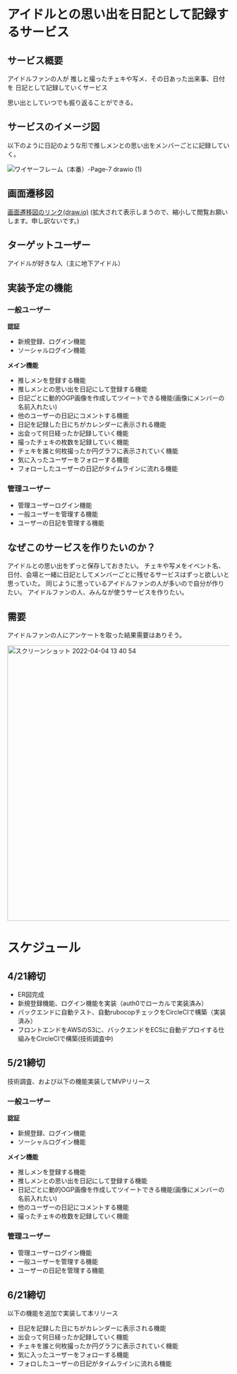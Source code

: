 # アイドルとの思い出を日記として記録するサービス

## サービス概要

アイドルファンの人が
推しと撮ったチェキや写メ、その日あった出来事、日付を
日記として記録していくサービス

思い出としていつでも振り返ることができる。

## サービスのイメージ図
以下のように日記のような形で推しメンとの思い出をメンバーごとに記録していく。　

![ワイヤーフレーム（本番）-Page-7 drawio (1)](https://user-images.githubusercontent.com/71915489/161472534-24be4305-27c0-4dbb-bf7f-c07b5eea8465.png)
## 画面遷移図
[画面遷移図のリンク(draw.io)](https://app.diagrams.net/?title=%E3%83%AF%E3%82%A4%E3%83%A4%E3%83%BC%E3%83%95%E3%83%AC%E3%83%BC%E3%83%A0%EF%BC%88%E6%9C%AC%E7%95%AA%EF%BC%89.drawio#R7V3bcuM2tv0aV815EIsE74%2BSbSUz6e7pdJJJJi8pta22ldiSI8lxer7%2BECQB4rJBghJAUTbiVFsmKeqChY2NfVnrIrx8%2FPub7eLp%2Fv3mdvlwgfzbvy%2FCqwuEkjQPi1%2F4yNfqSJ6mSXXkbru6rY4FzYEfVv9b1gf9%2Bujz6na54y7cbzYP%2B9UTf%2FBms14vb%2FbcscV2u3nhL%2FuyeeBf9Wlxt5QO%2FHCzeJCP%2Fry63d9XRzOUNse%2FXa7u7skrB0lenXlckIvrT7K7X9xuXphD4fVFeLndbPbVo8e%2FL5cP%2BNsj38v7cPvP65d37%2BdXv%2F25%2FC272f%2FXR5PqZvM%2BT6EfYbtc7w%2B%2B9fyfvy%2Bf7jfBv%2BdP%2Fu7D399H6cN9%2FRT%2Fr8XDc%2F191Z91%2F5V8gbv9dvMH%2Fe6Ci3BGvwi%2F%2BGPxsLpbF4%2B31Xc4u98%2FPjTXPeGbPP59h8HlPW5u%2Fnh%2B8oqR3i9W6%2BV2533G47vc%2FrxalzecbWv84BtXr3u5edhsUflOQt%2FPbr584U%2BF1ambCP8Upx6LO%2F%2B4%2FLv6mi7xLZc3z9vd6q%2Flp%2BWuufnmaXGz2mNMR8JrFYdul18Wzw%2F4w3xZPTyQo%2BvNunj2THMs6jH7a7ndL%2F9mkFiPzTfLzeNyv%2F1aXELOBlHmxVn1tHqyTZBfD9BLA900rI%2Fds7AN4%2Froop4vd%2FQVGkwUD2pY9IBIIEHkI55yyA%2F6QuV2sbtf3gq4uSm%2Bx%2BW2L3AW65t7PCqzL8WxGjRBWv9NRqzARVL%2Bx7zcw%2FLLHhzF1umhPYqJzw1ggKThCwJg%2BFBiafCQNHj3%2Bz22vFN8XzR%2FeXnxbreLF2%2B1GcNosvN%2FZCMbhPzQJvLMRPGgQ6thu7eb5%2FUtHaSX%2B9V%2B%2BUNh%2BfDZl2Is%2BHESvuD5fJpdx5JxrM0gD45IsJXs0xtTm%2Fg2x8eLkDD3ck3jmdgynUi2nRcoKVeWJ26gkj%2BfsRcxeyjmw4S8tSm2sV7cnC0e3dW%2Fq9WpGLDScyJfenNhmJY%2FwHOvw4ssuMimF8Xg5PFFNidHovKIf5Fl5RHUnMqrZ%2Fn4f%2FwgvMjT%2BsE0ry%2BeRuSUXx%2BZkWtml%2BTUFXnWFLim%2FlCft%2BLHLL766pPyh3dPizX4JdbfB%2F76tnef%2FxH4xaLqY2eg%2BDoLS0Ifo%2Fj%2F8B%2F4jj5%2BgcmXxePq4Wv1zOJ2i8en6rsMMbzXm%2F0Gv9xivSt%2B%2Ff4kXUBvjC%2BZFF7N6gt%2F%2B8r9KEcVednT3%2FLgXG6evlZ%2BVPHES4S%2FXeQXPwWM%2FAn%2BOF83%2B8UWv4314o%2FF18XjgvmOqu%2FDAEKUA6E9NMXhp%2BaYYJP2pXfGLRCQgQFcL2mRwdZhVbj60%2FrE4%2Br2Fr8MaOl4WygYO7%2F8j7NWoU1rhfzQyzXsVQgtKak1eyW7C52zrZ%2FJ0py0i3%2F4dDqBj1pm7uNmvdmVQ6%2BYfT409S5QLO6C4%2BKbw0fLHR79i3yTcfldFkeu8GP8xmL8bcXYreq4NqDXEmQddBvU3KYaMHoG%2F4O%2F7%2BJA%2FY3H5Dsn11SfH1%2FADmDx97S8uBxE9qryrzvmcX17bBPgM%2BWHIK%2FOXoCAt0M9FXzALy9l5jA%2BWM5ifLw0HPhIUP6JB3deDX99s2JFQXFW%2FjOjf%2BIXnYXc2Sniz2bl%2B%2FqwutmUD95vfl%2FRV%2Fhh87yt30jlQBdX1N9VNVT4F75w591tNncPy8XTale4uI%2F1qZtd%2FZT5F%2FJeyUeP6zeBfzL6YCadQvWDWah81hSpn5VVD2bk8xUPm09IbS15U4X7Np%2FO5xWCGPPMnp%2FX5xkYVvZPB%2Bj0FMV4YyRjbCabK1HYzAr%2Fa3NiUsaYyInKaNKTKfukBt31zEmZk4tdc%2BKOeQ%2FiLCz%2FpFORPcgbiPo6yZK0LtTOLjq76Oyis4vOLmpsOfgLjw151JMkJJvTbEY2pyHZriJyBO8kK6BU04CbBM0UqCZACX8l%2BGvoM8CvYV9jtAZvDXhysIJtDXX%2ByhrkwpUlvCm4Z%2BRdi7GaEtTiTuyCwtnCRojkk3QD3DQUbn7XEyp3PfX%2BWV6WxQ19Dq%2BdNYiF4MtsXuMpD%2BsjdUCkeHB9cZ3g8Mo0vrjOLqbZRZ4xyP%2FcuQE3vtmuw6pHbLVp1Bi%2F%2FN3DYrcTI8j4xMPi8%2FJhtrj54658NoTB3R%2FL%2Fc09s4GnU%2FfH1eMSh2U%2BLF%2BKfz9tHgsDwUeQo5Y9v61NfuSLe%2Fw49z2f%2BQ9ID6SxDH5ruR0UdceQsR8kBXwRDyrFgBsYJwCgrMG62y5uV0vpcv1IURPvQcNCIQm7oQDZQWtQiA2nExQTmgwoC4vp9gbf62aPsXG1eC4%2B7ZIm90wtruyLFCuh%2BDJMpklaBamlkGEYz2PZWHIWb0BI5YGXxQ2kAglSSQxYF4vmJTl%2BZU35ldW%2FXewXk%2Bqi7Q33TD6zCUOjBAaFRXj13eqlcPVn7xfbZ%2B5VvlSobo5VF%2Frihcy6XriHJD0ynUmpj5RPoVQPoovZrMycVImXK8YJKI6gi%2BwSewPTK%2FzgjBb89plvLQEYJ2IKME2L%2FXrUZmNphn6Y5TZ9Q%2FOhmAYJPw2KGSIcEeZDlXYkycEsJanJhCQiieNMp0pxyk2M%2FhMDrxQdEwMNOjGytzIx6OautP15ppgG3AOcAy7ekV%2FsU%2BeIOe%2BQf8CSEI4M%2BflbQX61JARkASDBtdxvXRIKPyipa1MKtwivHzGuGsFPT%2FFzZ5GbBgdMgywY1zQgIb%2Bjp0Gd2gKqEvIzmCMxdnpm03KZuCLLxJSEpFXLRILnCN58FDMiKp2kBM%2BLGdmXFDsJPGvmF3m5n8jm%2BGztUREfq%2FbVEP6%2FfpCTUyHvfinehpuGB0zDKPFQ0EzDUJ6GOfKAPXtgLQ4UQjWLB4QEzzf8IwV5rrN5KOOPi17jPz4u9sUN1%2BURXB0PBJIyH%2F8M7PGgLlMPhZzt4QuNGV%2F9zD5747eEqGRciILydw5R54SozB8XogylxRyieERtN%2FvFfrXBF0%2BCwTEWjQtjGvk2h7FxW63OKOqwiIKybQcgSqcsA4LXt8uHv5Z4S8aPPIr1R541ELncmFs%2BcxbP8B1vV9sCcNW1u80z%2FiD2ujXy0EuYXH3IwaC7qCP3IijvmsW04dc8GKBUkwODETAknp9LWXaSWUGJFzNnIwkMxY4%2Fg8CQelFgCwxQesWBwZBlyFBO%2F8tSHg1pZ5FPoICDTdsA5RwcHEzAIS3g4DdwyDk0pH6XbYhDLwgGNg6RRh%2B5Q8OhaPCZ6G6Q8HCIsw7joIRD7NmyDZGh8K9DA4QGFDamgV8pUjzFs4PAUDgUsS00aARrXVHoiIpCw0wsCs2zkRWFRhrhWp49RsE5I%2FLKfN5s9sUoLZ687bZkEqN0MjKLSTFO1wn%2B4eEJoVcY3i%2FlfxdquhShFp7tWZDK0q3ZmjiWioOjLucDQcxEoTUYQDHWmlKjTiTzfwkQ4cdztb5fbld7Ybiao2KfAHO9YhiPhCCe9LPn%2FR4vLRwOn4rXLb7BJWP2wIR1yVZGmelIsxrbJmEBaHRudiONJalowc12%2BVAsxn8tmXvZAJMcTFWxk50YMW744eGvX%2BHjZlVW%2Bwh0auQZmy9fdsu9BBf6vo5AkBw8lZelzkqVM4FDtxd2RAvo6ECUDwciOegaOjN0%2FmYoQMNBCKyErxyhO84tgsvrRoGuFs8cj82r9ov%2B5jA2DD4nopduEZ%2Bd9eog2dyXL4tsCfOC8dgeqIbUBIUch%2F%2F2JVXqXB9mfaWpa4BYbsi9XgyFmA2A5sGBxhpowlNjRiMQzYwlGZJ3%2BCv9uNmt6qju502x1jz2cILZEI84zvvN0wUU91bHBvXXyNVml3qrm8165z3vaASyKy4eJDI2aGBLDkxa4nIhuzUp%2BJj6kee3VsgkAKbi1LMV0I6hgHbPPhMEcr1gtpa87kvCzReknRU3X2S4vYLyCmXaJquFgTsQ8XQAA%2Ffn0g%2Fb1b8hHFOSbQFidIawdPvhrLrRD%2FUHKKfVhRxJL%2F%2BurwkgmNZzp92YimQynLW0hfA4hFrM28PrOYBwlHtEZsI8xI%2FvpUUwnVHN9EwahCjlc90pRHkPAsxb1FAZlF1Js6q7KcTdR5ro70glLXZPlV7Il9Xfy9sTmLsoPoCBA0W550MFH8xx45BI1AxX9xEICOwsTWqTghFR5rC6iMjN9tR9Kny8xba47%2BzfhTvU2lXXLI7sZd0whxkva6qCuQTzrIF5J%2F81%2Fl7PxxHlsvU9GZvE5cFyFx2pmyas2YBCCtwyZ81TTcBM1gG7G39H1JPIsaCVVE7DV0mUCA8v8muJu38qEXYcxT7Hr9ayfb6cX0nob8R31NIU1P3QnxCs0yGqiyDRfeC8LI3pwPoh1lyPLKALBNXikqAfBBDyQ1vI1ygyPpyPU1UK1Ebfr8LSUNYIUIVJEmBIIjGibG5MOt0%2FbWvUaV1ifdZLZvnMKPVD2mZ3aq5MZ4BGYoCiiK9YO731OZ46JQyU62PQsLM2NK0NuLccacP8YlqyLmQREcupBHX45ZWK5cxyfk4wG6as5Agq5kEeMXQQDI1DFpe8EFUk4ZJnZqhedI6fXjymD84qQHpo1IsuAdbwL%2B32KEEna%2B0jaLtvz9qr41mwwlQ5AVqFjgg0O2iw1xUN9mPJlQ5IIVU7NSh0pqZoydSriVIgQXyJiHmJ7g%2B7r83pujSn29Kcyp8GNBA%2BmX5de8X64itxqk%2FpszojKoiRzKLPonO%2BYnW5bu7csLqwcZgEv438irEUsn2RuKebp1cWh9opwsmH32FUkstclSRNV8yzKIHfVRP6rD9FzK%2F4ITGy1DgyT89z8h0ixpZBdPEXnPCUmwfW5wFFUFSuWZTGnK6YBCZN9DvnIFnDLcFadDRmXi%2BdfrmKVaMQENSn5MEVf5%2Fr8tWF%2ByAGyDmeKDPEY4pCkl3lKcYvmcU9K9F69eaxeYi4lyn8Kd5xBDtxlBarSr%2FMy0h0XkaieSyIgxkQUrrKusX4gga%2FAQ9kxgubXR8JivE7ZAcTuFvzypDolYWQVxaHslcWWNP9TNW6n9opGEVsWgPUJVnoBaJk1GTxpWaRuhlYR%2BSQjTRUBCYlJMFeCgYoYOtMNr%2B6gvArZSajK%2FzTsjNX7iNsIbFKDsr9fIQlIJBhiQIwUm2i9eZfvzx%2B%2F8s36P67S%2F%2Fj4%2Brft9%2F%2F9uknHbX35fp2ut2WI3qDgwqrG368%2B2%2FWorbyFSHD3X%2F%2Ftry9W7aODttBB9UamKnAq3KBKlKAOAy9OJHagsntd2U3W33HZojlMtRQVjmOCVcRudl%2Bsb1b7qWbHVD%2F9xf6cffNw9%2FfPv60zT6%2B%2B%2Fhy%2FzL5V9uGc8TJjkE1d1zQ0WB8PQi8PGD4Ffh4%2B5AxyF%2Bj96swyR7%2F%2Bb%2Bff%2Ft9k3%2F36yS6nGgUqTEWtfaF1MI5nDXMiiPF17n9%2Bkt9uvzjv%2FgPL43J31d%2Fs2evvh40IJXR0Jj2IzG3NPJGtZOFJVPXpKI04BbtoP225owrXLrTGdHWLX0wbVsjdalE%2F8yORT0zVV%2B2hX3R%2Bbayy7bhfbj95%2FXLu%2Ffzq9%2F%2BXP6W3ez%2F6yNq2%2FTrzFGaUdaaegpNIIW%2FCKr6NKFq%2Fv2nd5%2FCP%2BM%2Ffv4%2BeJytg59%2BeXn3J%2Bj19tuMZSD6tRMrxXtcPe1UqGoraQPcY35hXtwXi3EVerlZre9mdbXzVdQc%2B1R%2Fxe2FytYwEcUyJmj2m1u3IbUzE2R54FZIg4SgV%2BUC5zy1ahn686m5nZPsP%2BpXQZoZYCwVy49uAMz4BHIGgjCyNbxdQkuHBdVjsOBh8by%2F95m9RIa3FjjlUe4lmgSHushhmnaECWUZ3OPeco%2FgaBPUJPmmOvGkH1nS%2B0TykdvVX0d8RO6LAkZqDo1UgpP0uRDuJ6mx4lvKK9W26ybNzyQSflgsfmBCyn1xUOUrVC8jCDUE5Zix8WfEyERohJ3LLxf4vo3CTF%2FFue19gU%2B3XMpgUPa2p7PYYzGwvnoXfiVgy6GVOrO2UhvaEx2Ga8W%2BRyxxE5cATevKJDjbbenBmynFJHN7rHPdY6Eopd1xbVusFAqDmdhigXM0UO%2BxdGcavMdSL2Ruj8UEsTLBBR%2FBBitQ50AbQ9XDj2QrLnWSoJBZNO4lDNwRruMnxPEJ%2FIQgFxAYApQDMQRAI3T4MAA16PDHmO1sG5GRhN%2FDIBKGO8o9Jr2ZCY2MutH4iK5kIozMB%2BBhzKjjBtC%2BRL2utRY73TP%2BqVapqY576POV3pIzOMyb1Q4rVLV1ha%2BMH1Qih8np336M99zZpeica3bKNSVjKQ4A1C3PM1yS2O6lc9iCFymNxilxAVCaKmhlEPa9thaKEAkLBeSpZKCnYqJaC570GuoILUwM7Le3rd6vBvfCTTEOi9V6ud15n4sFaLfc%2FrxalzekrFhCPxsiI5bdlFUAzKmwOnUT4Z8LnpUBXeJbLm%2Bet7vC4H9a7pqbb7Dzuv9KVi2diLKyms8MPKIwFDxZBJRNpVCPRZBYK5sK5BDEx0WxECOSLtYHyrGUHQxsFuub%2Bw209RSmOOXw6Jzi7bNDnwZGzM3rbUVQYmn4kLw55fkIXl5evNvt4sVbbcYwnuz8H9vYBsL8BPpdQcfT3uCqqS2UkQdDVe11oRu%2Bwfbu8%2BIfful%2FFB%2FDBx%2F934WyHeNxs97syrVdUeKuiELG5SBhPL3f3C4f8IHr8uh2U1xJ%2FyLfZFx%2BlziOhR%2FjNxbjb6sKhLVfG9BrCaoOug1qblMNGD2D%2F8Hfd3Gg%2FsZj8p2Ta6rPjy9gB5AE86pBZK8q%2F7pjHte3x5EE%2BEz5Icirsxcg4O3Q%2FDA%2B4JeXMk4aPli6afh4aQfwkaD8k3HO6psVniOKs%2FKfGf0TvyiOfzBnp4g%2Fm5Xv60PZ5lE8eF82esRc0BO%2FAgl7ku%2BqDn22BD9p%2BJMLgJKPHtdvAv9k9MFMOoXqB7NQ%2BawpUj8rqx7MyOcrHjafkDol5E3hbfZ0Pq8QxLgy7Pl5fZ6BYWX6dIBOT1GMN%2FYxxhayubIkGyH3%2BdqcqNwZcqIymvRkyj6pQXc9c1Lm5GLXnLhj3oM4C8s%2F6VRkD%2FIGor5OsiStaQRnF51ddHbR2UVnF3sXOwh7jMMpcjT7QCugVNPAcEb0gsFoDd4a8ORgBdsa6vyVNciFK0t4U3DPyLuW6tqmQB1ce8XbsZsg0nUAhCQgbtwgJuRkxrc9ZN%2FlGP0co9%2FpGP0MBRVCsaJhWFI%2FeIJ1tvCOsc%2FNkfoN1d5mCPonZvWDoa8OqTkGOYf2I9B%2BSgq5f02%2F%2BW7x%2B%2Fxl9u%2BHb37%2FEH%2F3w3%2FSX7pbgxRIz25uIStepY1zWo9NmJUySoREirdzWrx9JZ0i7G45debbk%2F8Rhnh9Tfnq58v39p%2Fl9naxFtnecnn6UD0ia1hFfGOon4a8i0JEU1l9DFsCmiB21VYaLlUBHfxuhkRF%2F4iirIO2KeRzBSlZAeegAW%2Bn131gucRrqvxvJby155THXhzxub4o8QDZ2DAGPXMjtcYQ7mWpz76lxkhJGNWJ16YdSDUBGF6x3uGfV8itYyrvnGSewLUM5Z7DPPRQLoPRRGnIu9vN5MfNx3Xw7sMv%2B895PPnjA9Jh1HH66Eb00a2ZtTQAzRqoih5GmRcZcEZBLHVGHKQo2XerlxWO6y62z9y%2By2zYrnqVmfQq3XZW4Tt0kUZWvkNNyENrKqsHhNa4fpZf%2FF%2B8UPHVzYthmaf0oBY1ZeHeFMtU81op5iXF5Z956ZFfD%2BdJH%2B90tFsOe1s6X5xPWRJ7SdqmgZNElkjPwGmF3sq0YlNBNEaCmnbtjKSLaCvy1OdnU1A6NPyMyxniLDcdujWhvDjMJaY3utQgjwj8cl5LS6uG8fnQGd17XfMBJA4uDH1adidQvmAyDZAf%2Bw2fsAP8AfY%2FiLxIDuxF%2FpAg75Rk6o2qkU2LfnEYkdRddKGCyl%2Fye2hTOsyzgeygy%2BeJwiF9ngByeoQBxMVidNRYNVtmSLkssoFIVgxtB6%2BzwneXYLHd7Be1hu8kl9tTymfO4hm%2B4%2B1qW%2BxQq2t3m2f8QSxGIvKkWMObBT7ls3cpJqxkqF7l1T7xEKD%2FGJrog4WxANlChwUjWIiRl6fNYMcJvxKGiRcy5KW5hIU49EifPNctYSJ4CoMBip46MJgxDL7nMzOfT3UmEP136PlQkMmeKdBoiXejf1hcEaVeGDOjz6cLE1Q4xa3LAgq8LAJchNxaXMSAj6xIpGiEEupTvD4RoD2kEFCvAxlVx%2FmsKfbQV5d2WRedrEuxgOWNWxvyoM5zcKdnMwnz0zKbLL9bfl5u4h%2B%2BeRcn18H1N5NAHdLQKqhDyFJBnfEt0wj5Zk6TnZ74BfIYqY04SnjfK8jk9TaAa0hNOFswLp2zdSJnK%2B7ajtt0vWAsQK7Xaw270ko1KmDICv2lNP70%2FU%2FX1x9%2BcBGnTrh3pBWSYdMKvzwvf7384zL6sv726l%2Fz6aQwLD%2B3qfEeX5cDOoYUWlMCLdr%2BlPniEi16kYxbWqsNCs6jK9kxUrLDOI%2F8Ag0xxNn0HEHQkuBd2woNja5E%2FSHSe3zebPbFIC2evO22pJukrB4xNHzXCf7hoQQChgcIN7pQdazg%2BbEF4hKmrAGhWI6lUsKgWL6Z%2F0JgO2yplhbGAWi8Kr6w2iDwfwkY4Qd0tb5fbld7YbyaowVEblfLZsSY6xXjeCQG8bo3e97vsW%2FGAfGpeN3iG1wyaxi4BpasUd%2BSkRAIx0rJx%2BOQ1j45u5HG2pAW3GjTHh4FpkwuClTxRJ0YMW74%2B7BeigR0my9fdstjaShhBMmlgPK61On8ngkcuje0es3d5wEiMZxrEURIAlHozND5myFJlM4ihMDAauUI3XFuEbxNGgW6WlxzPDav2i%2F6m8PYMPiciF66RXx2prA0O5UTEM3n1EbZI6rPgXC49ZXWTAD7%2FiH3epm6gewo0Dw40FgDDaBCZAszsPytOUoEp3rtiBK68R5kLXLyJ2cIQfL%2BtAUPmqRmkIMHGkU%2BVxq17HobgvPEbjZaoC%2BKIYYwiLTcGqc9GRDAYD2BVqUfJ3Kb0UvLH6VJwqQYMe66yOZM%2FiXGkocZ1UEkp3KqaEgSOk1XNmm0buoyCDvGjFzT5BxJ69N0ClyjLzPYi%2Fn0HwFm9qlpTgMsLUIeo7iF9JQ6FESoYr3ZY%2Fa%2B3WKNrdHvT9IF9Mb4ksmu2Lt8uVAQpgbIy6D14nLz9LUSLyieeInwt4vqxkp%2Fgj%2FO181%2BscVvY734Y%2FF18bhQpsqOQEgPbVA1Y8TTyJ0uVa1MY6xCq8aqLGDnmE26jVcIcbqbqJvJv%2F9lsn%2F34ZdVmH7%2B7o%2Fw9sO7P%2F%2Fdr6lelSpTxQbY9VtyanuQ5EUtQ6nycmQxAQBrYhikNwStISfil7kYYOlLoFUuswUU9SJHKliNe9tHUIeUPE0Z0UbiNJ97e9vjMGXq%2BaMqPYts4jMW8AlEGnJLHJIgPA%2FbNNZWxO6mUV24LfPdUM%2Bqcqhi7KfVzAxyf21A2szZGrCc3KdLCOvVYr5Z3DMwgJKha2R30Y%2B8tHN2BKnvJWjAGXJ8C4ICyQoGScqtRyE5FUgRhNbZ6ppEKvhOpN3DW0O0PS%2FDj7wwU8U%2BQNhGiYeGNOydEWTzBruN46BxN64knIcXwlaYo7p2iDVD4ou8kbkekI6pMJTMGJKheIdTAB83u1Vdxv%2B5lrrWLtpg47Xi%2BO43T9IWCLVtlrQzuqvNLvVWN5v1znveVfWxrdkKKToYicW3tuu5E1%2FcSgG9wZaqt0G8QHWwPRfiVH8hZoJ2NIw3IytydlQaYhwGyt7iGPmeuCKCCpke6RFg4RMZKHkE4RNAIRuHn%2FHhB0XFUhUwjXNofFjq5EF0WBoFlhJhDQtC4gWdEj3DxwTDAELbjy%2BrPR47LhFPN5VM19GUtBPTuAvtb6dRltewzdQNnlvDaxBFHuI72CPAT49Q4IHcr9akZjqdL115JNPIjtRySkMozXThVkUybAG858vLLE8nQ1LtEcq8mCe%2FmoSA%2FxAllnKH8GRSt6Hqeg8ZiHpt9tPiTa6edipYMWBe7J7K1sCrL6u%2FMdDE9KCclFzcbx5xZANroq7Wd7N6e17WwNTHPtXfsbyzbrexhkCR%2BDIooggI2UHtfYE14iOkwcTQofROrElVJdFT2%2F3zdvOyW25%2FXq3LG3IS78woITJM2U0ZQmFOhdWpmwj%2FFKceizv%2FWNrHK1z7gWvRb563u9Vfy0%2FLXXNzIcahirVoxT7MQCSmbekEHwECVmFYUNEnLIrmESLzM3xc3GHhYVXvnhIpXKxKWoR64WaxvrnfQFZdcJ6S8r8LielAHsT26dEjgMWNIfG6u2Y4%2BZbND58c8OTJMF5eXrzb7eLFW23GMJ6sARjb2AYhP7iAzgYYnLQ2uKE6uqQsxetXz%2Bi0zJ2WOQLejtMyd1rmb1nL3NlFZxedXXR20dlFjX4ETcYwzXYoGvXhkwKoqcqcIibKWk%2BEahoYDjZeMBitwVsDnhysYFtDnb%2ByBrlwZQlvCu4ZeddS1%2BC07CsFSCeVHafHboJIj51mSCKzxs8cqvOg9xG4KON4%2BaTeJeKVs9wodvVwmWWT%2FLR4LAajuO%2Fs3%2Bsll5zQzWF0kgSqcxKo6XelOQmqGc7VvSlah%2FD3OuocGhyX0OxcZeMMiRBnUAb9DMUUwlSokAuA5hGYntdE3g2eYKgrVTDGpu4hEm%2Bul9sg9OMs8Hw%2BJTJkAzcMfXN8BgdWLisK9Km5zmjvSdoG8rq6wqF9LGiPovRkUAeJtzsrE7WbsA71TPrI3WpCFnAzQHdEACeBUgBATcguCFiO8ySlnUvkadBtKUJLYuTFzf3zdvkN9mTKJPUTpopabq%2F%2FKmC3uwDq909cPMGbAqFpy96c4fMtESBdgKC%2BWpEIzhxZfdec0XTmLU%2BtWvgZF4zO8aNDzP1ie1PDNweNf7XNFKXKq1qLd%2BVfAKMzuDrInQ%2Btc0xl9c9uTp1oFkHd6WEKzKLI1iw6jGfsoOkBVqAqutIr6ie%2B0FRTLNqtTm51CoF5NezqpCFi12bje9pytmyu05pzVluPdUSx4gw2nEgezgQq3bFmJkF9Up29aHZzC8VZKsKonGwSM8L4lFGCgoSvxUfE2LGnSANtTqPtAq0BE36h5B71NeWrn11tPrVy%2F1lubxdroYM2yGWzSzsphwJrAJQihbaEImCwQo21hyzqmnl2%2FYU%2BL6ll4otZ0AQI21WY2lNcbpF%2Fy4s8kP4aeAuqoczjVnntkALQlzHwKn98X0ar2mxDcHtdRtwKixjjB8WfdTdnUFIUpRd5XurGFvby8mKGyNNJ62d2YNj4lWmAmSolTlOPkQDzMz4PkgCdIYOrxxITdoxwHSwgK%2Bc4WjbkEjDbMxqtxSZjUEo8rcysrbQ1AgxpAC2MJhrcYCpyU5oHjorcJfR0pkCQeDmjPSrILAPRoGHze1ARh4AHsS%2Fn7vH2wStGa7m%2BXWxlhMTTJMuURvO8g%2FGsRQ2l3YZqfz%2FULoQntvEBOglSs2NFt4aoPDSNifw9jAjZwF9Vr93OiAn1TVVfAilQsPzSBIE%2B%2FJ7V%2BxVHoO8I9B2B%2FhkS6BtapfDUbiHQh2wXyJ9vghYd3CKkUIbs9EHqEOKLRiRpQnbBhV3JqoKoGMevXZB6jG7kaYLU0m48TgcMU8NTTYNo1YWpe4woJD6SgX0BJkLV4MeIzo6PS0d9Agx8O86uUZhTdrba5OyKqcGkW9wQYsCzxdgFTzdbjF2RLmbfMmNXnMYiJKD644H5umINgcHl%2Bna63ZaL2g1e0FY3%2FGC1VLh8t3pZFTd7v9g%2Bm57k1a1xSytz8zrgFrdsXgAk9Rvy5e3dsnXANanFj4yixSgU8eSLpmNXftn1ExukyPcKk857FZvqu%2BVeupepwFysEV5mgChvJxwKR4HCgyGoAWfbEIR69RwExw7BKEssQdAe%2Fjb%2FfNpM7r%2F%2BsQ0%2Ff%2F%2Bvn5Lwh6v%2FXYPNQEctxcIIh5Lf0%2BRiz3TkM37AssD3gqRJoWYHAiELpfsOigSNtdCRqA5DoppHOAbNr0yh7LbDLKqhiawZiBB5qXqVJKqts%2BMcOFTBDyAXFr09ClUzI3tKBlXwE2jQX59FecGRw%2FOVDs%2BA5QXge1Zn6Fx1gasucNUFZ1hdYGbpqIoLeMcAMldgRYGJGD34MdRdb46AO3REs45o1hHNNucd0awj4GYH0NlFZxcvnF10dtERcL8FAm4zMRpd%2Fu0AmShCAd%2BzugzQ8W87%2Fu2B%2BLfNRBVOTL8NfojOsr8x9jE79u2h2pfNAP%2FE5NtwQYWacKIv8h35tgN7A%2FZTcm%2FDSO8kEnbUfmdH7WcozyH2UPK990EM9P7bYvqDsYuU2NVyIhScQNcZdpJnVyVJ1RST6gpcQCwbfDsZinG4nTvpjyVfGSLDC2Bn2VoCLugU7DiYPk0CW20dkRqrjizNRtFQknmhwDYF8Z1a5EeDoQcRTh0TXDvfvjy9VsbKcY3nsWxaObQPZsAioE06iQHzZaRPGgZRJyWBFJ9iexPYTY%2FZgFn1KjPpVY6g4q3NaYS7bbE5nVeyL2F57rLYZaG4t%2BDLGBb39nlrbVPD72lihDzSoM1ZxZZ6fvNo7mSBfi1olrlVKb4FKQmQ14OweJA54PDeF%2B8JjPfIHxTvUKxWGDGcFr8Qi30RP4ZcxNzA9iCGVt7rbB7KONhu9ov9aoOPTHK5i6N85iye4TverraFM1Bdu9s84w9iz%2BnLcy%2F3mdYgfhscB5EXMZ1DubyOe4Q7jtsVW0uKISik46BgBAqBF6NmqFPBiQOEOlDo%2BVA8z97o29uGtqw00sZULgLA1yQkRR8QvYOqeL16MO9RrOw2r71XrTjzYj7PEkfgyoVrpZIhQydIo%2FnFWazDatV9L%2BcXrCguFiQ57aAyVCjzMlvDbm7HebD3TAU%2FYxw8m0XUDy4pm4KLWbkRnM4v8rLHpngwI%2FprtBNmSuuPSLoiy5uSCqGRRl%2BjzTnYlENuBBvKUJ0SPirZUCVopVUxl7nYs7aFd5j0g%2FECndeSgAhGkIAgxNtuFR3Y7w8hjsuh%2Ff5uvfhXFPBiS7vIUktrfnGNTNUNe0VX80%2FLz8%2Brh1tyRUTugsTlmZYeTAPxlbJps6i7JbzfEh6l2Olkigmi4ZbzX56Xv17%2BcRl9WX979a%2F5dFIYpp8nmYZEKbSNlKgSRDqEz5vNvhjkxZO33ZZMhJQFAeSKvU7wD48RcGfKG1BuGwkVhQhrLlsXJS3m1jYfAn1GmPgeAwE%2FlEGAbBWQwCAAkwRVa3g9v%2Fm%2FBIDwo7la3y%2B3q70wWM3RAh%2B3q2UzXMz1ikE8EoDYdsye93u8RnIofCpet%2FgGl4wdAO1IybDzLRkJkSM7Ohpm7TOzG2es9WjBjTZZ1HFgkpsRVJQ6J0aMG%2F4%2BXGEiwYgRiRn4o8s5HHlR6nQgzgQO3RsLvV6m8wBRPhiIcjlOETozdP5mKBALfyxCCKwJrxyhO84tgnc9o0BXi1%2BOx%2BZV%2B0W8Vtsw%2BJyIXrpFfEKBrkO6cxIQzefUOtAjmMrLiAy2vpKzgIhBGxqNu%2Bd5Z3zsMNA8ONBYAw1Al2oLM7CQL5SXHn0DrBPyPdPmwDDIvJzpuOK1VvMMEFsdtlkQ9S%2BqPQPZpfZqJqe%2FNMo%2BD3kOmqHtTvyID1pPAmAVsia%2FBE%2B7TrWzA%2BWXtGu937L8UkJbbggioJ4ve%2BpLcLZXo%2BOrv%2FoSydjLgoXnK%2FKRRILUgxTQ1RV3SNOg407mxB3%2Bfvhjdv1fdHOZ%2F%2FrD5F%2BPN9%2FMv%2Fk0ieXQnjToTt1hEHWHNBV1r4Dab4vSDjA%2B5Ljdq9R2aJ8c5yDuAH8COaz19tQdDI3tKeUd4I%2BgIRF2FvoOxw7QSQQe4DcN%2BVBO4cEpPDiFh1NHqFX13J0KD4aWj5NLPMCfQx2OdhoPoeMyd1zmjsu8Oe%2B4zJ3GAzuAzi46u3jh7KKzi07j4S1oPBiK0wwr8gC%2FaTVNAKtG4CQbFJt9q5INhglpBxFsMBQkEELMw%2Bo1wJ%2Bhsz6nb41ju%2FerV5OmoLI3otIALUquZE2nZM3QJDixegP8KTrrZZx6g0P7IWg%2FpXwD%2FBEOlehx8g3jlW8wlcQYkX4D%2BJFIomSklEptJPsEsU71QacQ05LDnUEAtsa5FL78%2FHL18c9vfvvfn3f548%2Ff%2Fvrh518magS3md%2F6q%2BrnaSgaPiQyc03bCcANhKXgARCLRv9m1nMBrgI%2B4jxJM194GnRb6gaUVJ6Lm%2Fvn7fIbjOmycOUJV1cut9d%2FFegi6%2F2YCtV5f6tJWGdDTg2al2brnSLAtptQEwAnhgYHMf9NLbY3NQhy0E%2Bt4lyiWENVIP6u%2FAsg2AEdWZn8rBWpKgf17JB5KiwC7Gj0GIvFyBYWUTcWxbLHu8fbB69Yapfr28VWxmM8TbJMuZKfN0zEZV7YQCq82E5wtVqJvi3tNbR8qCMO4Fonx45tcSeiPqTmO%2BfvYKTjHfyeehWPyta0p9VknblOu8nZR9bLZDfkfBuxwrYPZZBQdmqDBIVp3XAeOJwJxCwADWdmazgPCzea3ATEOEAzKzmr8yuyG5j2EH9zu4FXvBuIo1PvBjTEaZzBUw5nhgS26RhyqYMUinxYW8MOlMg%2B3OqxVXEvTEHzerN9XDxAVjHHff7ZZcMG7IyhM4Yx4P0NHBo5THJ7yJmT4eYWnJlJsSTGzHczx80clEDyVsPOHI1ITq8CQ3XtUU9arK6EiVSchPvSiv%2Fgsj7qvWj0bWbo%2BvpCapG3hokoFJ0RaDuNUsAVoQfN40Ldydleu6RlDQ%2ByzczOLCk1ClKc125SkAi7J1VxByYpmuJyqM5KvtbKWssd4J9Lwsxd%2FbsVtapKEZbtIZxVNyI2u5xlwpwhjeScXZdXGI3sp9Z0HcqsUq1nKl6PgDgmyIRvQg4BnkEaCmwEGKtHTCrBYUbMTO83T8zRd9iWftzsVrVcy%2Bea40dlZFnMlC82JaxCJXZFiqH6%2FVzxlb03t%2BvIW91s1l9WBRK2dWEvrgsufuHjO%2Fx7syYPY7y4lCcmq80undwsHpfbRbHkZN7T%2Bk6GlHLlMLI2CCtA%2F7WhnhvW2%2FkJpjPfE1Vx8hSANeQvWNujqpeFoQJzfbRqnI%2FtfGwEBLMDqN%2FCXlxHQxjHxep0xzMCiGeGzTUFh%2FUEKD1aMz0BOFGBiDR9cDElFXk5EdeExerZYr3rWqSzkq8%2FriXA2dRXbFMjgMBzYJt6PIGnviZ3uePM4lKt9vpilpNTab8SVyfFbbM0O%2FG9mK3NjjjEZkArGcp9L5cxa6KyFeY%2B7xRndtznrrXGoNEORE3dkzfXpFDZ1ajpznWabaprEqndTDjS0hRRnZJyRI4tfTR%2BlxhFlWetIRrcPOd9rUmQA8UmaRR7aWBn8YJnbmfk50DG9FQXtm%2BZMT0L%2FdQjai8NP%2FKgrOlwIbhGHa0J1nR5sRcGNez97Y%2BETT31BTL8WNw0abOpi3ea5GKBpjk6dRgNGjkPh4YONIgV8eIYasMh97tuZQ4OoDwVVM%2FWL8X6Csn11b2p1hYPP4i8XMBCAO2IFfT6otSqMQW5N8Ku3zo5zoFcH%2FwASBq8t8etb2ZkT0mtD36CXt00mqxzXbvLTsb9zsS7ocHgZ1kIbb4gM2mikAQWeQQGw3HqO059x6k%2FBpqagzj1DVmqXMNWWePThyWBDS8c5xsf7MRjldCI57HsZ3C%2BkHH0tJArKnhITWRxYf9f3beha5n9C5gUvGO9O5QJCaShM8XqFTTlG8dzLfVJEOiVQ4%2BOdam1FFSvRsmMJRbibsgPZTucQz5j4iEDFfzw3JL3Z33nQJDzc8AwB%2FB3q5fVBZq9X2yfuVeRUoDVhb54Ic%2FoS9zK6UxyGVPqen7%2F0%2FX1hx9MJcqGAHz7CmgN0DyxXRghL5RzxyG0XKDAM5A9hiHdmT1%2BLZCWKMi4vRP3AC9VxRvBJmeO4ua8w3gXxnmOXZTCGPcHxvjxedYzwXgIycbTvT%2B13xTsXU6RA3w%2Fox75MODBILJFwKsl2JSAB0JcuTJOch6zQc03A5t%2BRNx%2FOnUov3XYKHpMqzrUWf0AzyFS%2FI1LVGNc24epiRMcqJtFZFaRTUxd04Tw%2F%2FUDWvwq1JfDi5OblD23DlECTsqIzN2hJqVGywqehBdi5h0NEb%2FpN0PZG7dFbKTgzHU2D2WEcZ2J%2BI%2BPi31xw3V5BGcugfqgzMc%2Fw5l2lIdeIqMIaiE3URkEQ0gjieQgNFoIhckIIASlvhyEjobQdrNf1I3juA5kQJcTYVA1PRrBifGlka5w%2BBqtiYqyAk1J3vyXnBZOxJU7Fk49WHN0yBBQrD%2FsrGXIQbKE%2BXwWz%2FAdb1fbAm3VtbvNM%2F4gFp1k30N8Q1eA5Bh74iGAqjhMfLqSmR9zDVZ2N%2BaHZbdTkf8iyJGXxUyPH5IgEARKDGTIFgagTIvDgBEM5F6cMhZeCNnGvDsB4CHx8giCQwGT3BYcNFoiHBwOXQZCHgJhEHq%2BzImTeSiFhh151qphO5t7e0YE%2B7JC5GC9grLCjtQgZGX0L78so3Y5jqznfFkBlg%2BjlQsRE6jkI%2FFNS7AQGAykgoUq9hjhAH9z50wKJ5KQ48njnDq1bPTNH8ea4eKgpAkqAdw7qITCBAU9PKFd%2FOqcN4dxFNElnvUPEYAheztCQwEs5wpIbdKZlwvRgMJXDAB2PFphxTfExl6S2Rr1wxREAZK8c0xVKqgMzk5%2FtFVodNh6whgFHtn6dNkyhLywpev0KGCHLsBlacDDOPdCgQQa8IDgbU2S2UsEhy6%2BZXXIm9hFyLM7oDz1Et2NrU0ExIaiWzrDCvH2Xif4R2vT0zKwLPwGstooAjOoIFelNQ80BnYxAMNdC41djPfCuL8hx2S700ga%2FJZeXomWzgpLOm3XVZF%2BmWZJZ3u92p0J%2FEwlk6otHMZ%2BSE0H6SgGFhOQDt1aq0%2Bsdop1Q1xh0MYITcNFJMSVEWroJkbFRrbSi7wsrsYAD3FYSLMLpi%2F5kD5frpnRjyKhFqhAg88QIwK8ASj1KWB4eYnmuHFAJFCYvBqC%2B0jRtWV2P%2FRp8Vh8%2FcV9Z%2F8uVpPWHZGChK6ziUxNKocaWsUGsVmD2M5WLfZLGmEUUc3mr0GP2OYSDBuHhNLMjbgEl1ywZTmTwzj3T0wbGmI6aTHpYJjI0LGFGnQa0sDz2VSrMA0gpjlLzKHwLOhsE9CeBZ2ojvVbfxmjndEOlrQN73UriwP%2BSIAfkXL70UA9hHbcPVvAUgWEK7qR9eddxTri6xxq2x1WyI9ES097b5u8LklB6yson3ZjyUSjBtpTBlf5bN5G3k5ny3%2BW29vFGuZTN%2BQGJXw4CtxAQq2R1jaQoUZZDQeJzfMex6UuN%2Bt1I3XF7tREyDwIolqS8VOqbsFiXSLuXpafHzZ3m523f1nt6wSsYnMIQlFtPRs8dGYulES1hnBDSIkJblJEq%2Fi4rlpgt0ndavPBh87iHPOuMWyB%2B8XeUlzGgqMWOebPanhDQFtq1ovAOIGlNGv3sM2PoDh%2BQ36EQByXkG3byQxmoiaOa%2FeYs5tbCP1VWVZOXFkzlDed3PoRdpXra8pXP7tE8iFWuuZBtIVVEgMkLm8M8NVA0WETMQ5YGuUwSS0njeL2fAflXn3eWA%2B65%2Fv06%2Fy3%2FP2n7zfT68lPl%2Bh%2Fv3%2FObiY5lGcXAw5mNoEqPoFGyUTi5MhYpyTBvggNZHCJE0Wo%2BrMGqDVZZFurFedTzulQZYWtlyIGuZezbWlCzXqKi9dknxgsbzXhHcCA00jr77erxfpOudT1WVsV7ae5VY8s9wKmPVDYmaRZ4kWASLTvIWBvYmBnAg%2BDxq6Wt%2Fw9J4ka%2FUMnJjtmRYb0Z4UJQnp4OIBci651FPZlowpmnahKgjqyY6ySCHk88lHgHEZjABXvmGD%2BhtGoIacCSMYrw1RwxKtdLV4R2pIqvVpU1ZXM%2FiKWsUp8KTC%2F8553tEHBWNHYIJW7oRdljJETmpb9OPOSQBKpZO0dBLDURGQMhpgG0Q8ZpgIFD5vnffca9LTcFq59CTHypI%2FNIWHidy5YarWA2t8T%2FYkds7N%2BaqaB70URNmyLXXk2BmFsbceRIi69KniEsC8CYSHxAy%2BztgtRb8OP5WOGydkQSGGvt7nWWJYdsbFVc5bDsI2g0JEhqmMYtobarE5Rokyfe6oVCcHbIJAJ3pqjo0HE4xydUTk6ScTjSiiiCBLtFc2id0M1Dl6JezPp4d9Ew%2Fo3uMqYcWz5WEuWR14QMr0umq4O8gJrElcayGCkKmtrrqNTCQyzSqcyB0fkDGQqo4AEJsmEF%2BvEdVUqo1isuBXvZFmkMoUi72og9NMsfaNY8A%2FEgninSS66HLbBoBEV75Wz4IJ8ai%2BkMPb%2BfKrpB0SA9pSicqgBm75%2FYEZ0NEyTyOObkCaN8BRr%2BSFoNlJW5g1%2Fl4jEYfw7MVw0rNqciiz3Ae5GEruUVEQzqBE5mV5K217pzrT%2FKaMvEZUp6SmpuejSElIm%2FyiTDlUAnJXPYm6Ig%2BIJZgPA12TlG7tibkjfT3VxIN2wODXHnyULOrh1NJTlxr7vP74xGrIN1tXpwzSV57qfAXMdigxk1ppf087OGb1Gr8MsQgQ3fykUxPrN6LR1kkoTsL3sxAZRlWpjY6HG6nw1Au3NR%2BK20NkYAitvClW4WJOGTNUNPLozKgNnVOArsSy68Q8Pq6edClVtTbxC9laK0f64uN88LqqPcrNa383qSNRV1Bz7VH%2FJ7UEkW5iIfCTb6BjQgARFxAMTNhqs%2FNMJ0LSLhRNbUone9pQH%2F1zs6nbL7c%2BrdXlDTiWcGSRERim7KYOFzKmwOnUT4Z8LPo2OLvEtlzfP212xv%2Fq03DU3bzRiI5mTRO142IJHkOShF4hWA0Uy61AaBjCllpHwMIgReYf%2BcVFsfRGJMp1WWB6qiYDqLjrF5Fvnh35gVmxg1pvhJrTkwQ8g76j5Xv2Xlxfvdrt48VabMYwmawBGNrJByA9tIhtvMM5jbWgPWNH7idODW7rWJb53QSldwomzTekZaGaZloBhDfgPqxusnf5%2B8%2FvKtOOIj8fFS%2BFfWf1rxh1E5a9ZCFw5RdCVWemCVu%2B5eEDetSLTAPAnKaNER0K6twi1LwYVzfUedHsgvVGlld%2Bpa%2BPApb9xDxLYKzT0%2FQeAEQEHwESRG%2Fie1SUnTwYsSFv3SFr%2BKMtPcINTjBuWMjYWFePQHa2Hp6dyoa6eYQEAyLdpyX3K7%2BxDQogdklIX%2Fhr9SFe%2Fop3Ax6atKtYJsHAXeYxioXSHkOdML5hG8eK7DLHru97ssW3cLdZ4f%2F37k3QBvTG%2BZFL43asvF4rKoAB5YG3Q5ebpa%2BXpF0%2B8RPjbxTw7GOf%2BBH%2Bcr5v9Yovfxnrxx%2BLr4nHREek4CCE6lOCdbRFPZ9C8BhmyxjaFVmwTrRcXPFnIVoWQw2MihgF%2BBnVHpcnyuNY59lfdRAhNLXWFHXeueo%2F45HqzfVw88KdfGNMaVe%2ByPPmwxD3rkzqYAT4fw3ZSI3BaPuXLnj9ZbLNLlOCzPvPGypP7bWEVvhS3JDfHrFz1BS%2Bb7S3%2F2uzTb1e7p4dF%2FZWt1mWtF%2F1QD5vFnr2j8Va%2B0dcWssSp0eknNsokYR9gZgcwzZY1P0SjBK2XG3i%2BYek%2BJUrxPJahyiW9raGIXx3CIPAyzfYheyAikRWD1D0jJYFnW%2FbDJnvVOLIp1GhaMm5OqRt9xRjYGKeuKjWa6RV%2BcEZJ3L6SKabiQbEQ0Q%2FzYjMUtioi0oDgIEY1ULc1v775EBIdIZbwTTgCNV73ZdJwE6P%2FxAi6JwYadGLIYfFXOjGo41za%2FrpOQZ4G3AO8oy%2FeEa4TniPmvEN%2Bf%2BTHY0N%2BV%2F3dq0G%2BZumfMAVirM1XRRoLtwivHzGOAVZaOsVzZ5GbBv2nQRSObRp01qZpTgMSnpHD4vkZzJF2LSnVMpHgOYI3HyWJP3aSklJmiuxLjtd85Nwvxdtw07D%2FNEwSDzFtQkADvIJe3V4FUgClsYUxPJ3Q4xABn9PIPlrzeKJOU59CALOGL40EsxMSHTWispEhyknTnjmiIjQyRBliUHCI4hHF9m4HQ2MsGRnGNDJsDmNjtlpxdxR1UEQhKNt2AKJekzipoeRqirwkkwgbiKRcIKfrc0r3wWVaswJDBnS24eF32rTWhj%2F2glTF5lGsLF6cM2eBtLuHMggNqRcZEKeG0QBlVBwaDBmD3Ge46wSh6ly2BsVCAQPApjnQoNJ1ADgIADHyMobrKePJnkLUaQ%2Fi0COlAMMZBCjC7vBgCA8%2BMOAED6ncNagEQOxZsweG4rpu%2FKHxDwMV91vkF5O6BwLMEEPCEDDd23O%2BMf6zLOosyW5PXtSJNMKtjp3SEDulGRxFPL9yiCLPbw9c2GOmhDHVKc7Vnf5HMONUhnuiqnIRnBP3mZx4hrPetMP1XJQ4TyZeUM8co%2BIFZvAdIqDyN4sYhEsAB21m7iW5LYS7hoqzXnszYFs%2F8MIbasR3Ia7FzhXu82azLwZl8eRttyXRD6V9kBuy2WWMeTFQo5cfTWqcJK7GuvNbYIJjDYdkRa2NeiSakiq8J409GlQQMAQbB6qWx3rJ4v8CVyzypa%2FW98vtai8MUXO0QMXtatkMEnO9YuiOhB2e1zOy2rHYY7mla8sGLj8lldC3ZCREounIDrhCfXR1aP2SY9rUs8eBSQ4Nq5iDTowYN%2Fx9mIdFSpDNly%2B75bG8wPBHl2PL8lKkI4J3DnDodrSO2MqNDkSilpxFEMkB6dCZofM3Q1Q9dgAIgZRblSN0x7lFbRv50bpFJbHLq%2FaL%2FuYwNgw%2BJ6KXbhGfUMD9EB3vBETzOUm%2F9yD25kA43PpKzsbyRr8Njebdc1Pi7wJoHhxorIEmPDFmIjA%2B0ImZumjywP59gbSiJGGfRmWTWRlrnyJdtPWSdB4sFhSTmC2JBOH0G5IGmvo73EgHNGhkfrDl%2FTv01bukhS3FZUPMxJEIL9mIxEDVWBjaKxKKOteezjxcGCiVX1BDHkvJH%2Bsu07CRZcHsN2Uj66xqiA1xw6qmIelLZD94IjbxvRypKklLWg6gBTTKPR8qH2SOmyczVmdk7yMQBzDdXQcTqdk27E%2BFp7PYFved%2FZunttNUNulGN4JVTOrVcS6hO2vQ3UmAib%2FX83HHuDowLt34Y7E1xZnGD8uX4t9Pm8fFWrDc4ipgufEaYNgDtpxwo7U1ly2GEsKHuPl%2BLaPQHAtaKFp1QB4kLeJd%2BbUI8nwquYksH%2BTnTgrYVm9QNtGX8ytpAjTKbmrqaepo6M8J1r0QKfCR6Chw%2FpTGjGA9Dms%2BbBoVPqtUCEE5ZOXCxACSwSEBf%2FNs450MgdqzoBPVsCQdKEDFWO6MEtWkbXivWVMd8EcC%2FCjyJaM%2FJNoVAszA1s1QnVsFzZgYZ%2BpWX%2FFgrRQIXcFb994R%2B%2BflZmCEe0ep4E2jF3Xoirfo%2BJrOPpqBx1BW97bUXf44LDRr0yVvhSGLfGB9CKb4B4SrITmtNCy2qomqRWJSWFzZNCdp5kWhjFlrdPaxOltznCSfNjv6W1bkC3IysBQVEdhKCcnhWOupT6BdmjhqveXQDUhac0Pdb0xGIpQehIKA1yRAosy1rlR6kCSd9zKnlQ4L92hU5zJIqdeCVpiwaFCtLzwa8vMFg1BvPckOhYJ0p%2BGhoNFq299o1GgI5Zrs14eGQJrOmRiI08aDdC%2BU%2BdbwAG77NCyDE3W9aAkDm%2FEwctICT4AQgTLQoN5eJNZFmosJSOB4lWqurRPjHNRcwQ8gh3PenpqrmZE9pZor%2BAk0upxHqIN55GCQeRVFmobRRLMb%2BJ7VwaMncCPudDCdDqbTwRy1DqahhULUwYRslTUdTPAzuNZu4kTo9Xx1dHVbXdm0FbZDMWhgDC4R2LUipDSO1IBhlixIY6tRc5f0WOgilpdVpcUKRrPbLXV4UCrlWG%2BplTm21mgXMdSDFtaUOfJCPhWXAvYIZAqwBzANnqf9drVY3ylNfp81RsHwnNv82lHmxUwdpZ9GwhhQrhp2A%2BF7CNhBGCC1gYeh1xZCo%2FK9k0iDDoN%2BXau1WaDLl2EtsALln3Wtn1Alob9zf73lEHZK6c3ALw4l%2FEF8LUE65A420nALHU%2BaIZ40W2YswDvOIJEq9gehSgM%2FFMFrazahHppi5B82z%2FvulYXtJ66f9LE5JEzvY%2FicKq9N9BLqnEGAE1ZPDfR9L8Lhgc%2BLXXk2BqFrCwthkno5W1ElehjA%2BgYgoeRstFVPGKvb%2FnRjPD4NvjCPhOgO0%2F4ABl%2F06q80ll7NMpkxSMhxdrHV0J3WgOUATiMoRxKbIZ6FcWqIi9zoggJDQs12NuCYZfKYgf3EJsqe4AHTqGBwvsuofJdE9oED2pp8QndFg3b8jNyVSQ9%2FJRrUXymshpcxJba5sB%2BKUk7CRs%2BPTXzs%2FVqCRmJA8zc%2FF%2BlrRKiHaaczm95LxTRhTavAOExs4vAVS%2B2aW1NZ%2Bl%2Bhzxq30Mtd2Gz%2BCFptUeDZcuQTdUrglU0F2oVR9vfnmSJFgR8U2w38tWK1rTmKm%2FMO%2FZ0ktm3oLzyFLvT7A6O%2FkybrtaBfsfXNfX5FoNOAbqqrKpMqMh26GXCk%2Fc87ZwBYRWhxBhzAuwJUPOWquM2ZTI%2F4IksvZtNylbgiq8SUSDRAiexpxs8l2osdNsIO01LqoVhtqgd4UqVMjjvGcwwzJyU4wT2j0ywlsauEZIJI%2FqjmrClOkUBXPm9Zx9x07ZyuSdt0jeKu6RohoE%2FQ5nR1%2BtADafcOsRwUe2MvZfCF5MoBWzq%2BMLqcMvQrQlcYjwtdOn2KDl12tO2HwFsUjAxvhmSpHd7GYM2idGToQmbQ9ZpUTU3hIPFiRuWYp%2BwICivjx4xPDvB3gJrXYeJ7ZLdrHg1O89oaGorxZqyCwCOXhR4jgAzs0BQK6BgNhFLZPBqc4rU1NMRezrAKZnxtFIo6F4nEI%2FVUPBwKmBjgo4Lh4ASwLS4VKQMHYQPkR17AGIdQpibLPCIqzKMBeda6eztTDj1jlz2JosSALJ8gkFtDE5IFKOOU%2BWUZX8xxKjknFesVx1lxPCeU%2FFVjah1Sra6hJNtTRQgzYKr32E6gCOcmmjtnUuCTMnufOiKr04RJ33x7E6iL2B4WsY1j3jtEsv2HWkFEyh9zs12jE8ftQc9lDxqHcXG61duEJDns7UENZQOcYyHiII09lElmhIQict9jWwBDCQYRrWjmyQJjjyRwzGPhMFb36hOcfYa2ckIy7MDg1b%2BUopkNmP80RW%2FwA1PfOXgJf%2FvKGoSeH7atrKDtQ8gjEtLmmVoMJRSc%2BZNakOLYS2ULR3bZcWcIDt5XJZm9zHhmKNrvwNATDHlnyOUEYDAUnD9F208zxiwST2P0Udg5uCHU2mzN482gOHu%2FAMjxMmFs3KNFL6y1k9CeXpgZXEShsBPicFEG5RmbkMjeAEp9LwGcYPa4eXioGztYjSsnBKbg0LEqBGa49XUQGbAhjKxGRtOeQhg8jTqbQpxC2FsWSjLEnZKkXsTm8oRZEXTNimEllDJTkupOMMzNA97VCttcrdHNg0NV4rObW8j6V1m8nAA0IzyzGUm6ZSQFmRPnhkp%2FN6eI%2FFhOaT5oH6svLgo4QhjhCVBfU7762YUKKXL%2Fs9zeLtbirhSMINZEWraQnPE49gUkR51%2BDtj9ZM%2FN6dQJG6ObM6jcmLPz5mYHytNzsvM5FF03Q%2FHUQY7evQWGlShB%2F8gnC4nfrCjiakFpohRdr0Dc56hJ5simbGbpu2tCQ6gGxCYNVeCr45bajeZtDGgikENSqsS6%2FtKRHJF9glNvHbl6q6ElCMWen3CzJQGUiFCKvBgomrbGWJqo6QR1p4e2YmuG14FpqaVROIB4B1EG8LEtj%2FEegVY89phKijVBqzKht0%2FmJGB7YT5PYy9WK8BGUQx0kFhUgIUnAJSwNKEAm%2Bt6G29aARbFuZcq670mURLIRtKeHqzChdDg1ndifhctyRwzYEkyQeYTxQBrZhoGcA2gvdx44MuRubej6NfMj7PV9CtVr4QBdKp%2Bh47u6HT9AhIP7bPI91OXA9W%2BWpf93to4dFkXW2sagm2qdoFF3D6sbrD42fvN7yuCElPqUPh4XLwU%2FpXVv2bcQVT%2BmoXAlVMEXZmVOlPVey4ekHetoGcFarf6RT76wLq3jpSfWFtpAig2eCyytIhxzWtUHjIGAWBMhlWpDAL1lvnJgCVpS4A4nUqnU3kgQpxOZW%2BdykNcH1GpErJXwypVBsS7tqwY0jrP%2Fqoz5dD0guZSJTrCnaveIz653mwfFw%2F86RfGvEbVuyxPPixxa%2BOkDnaAz8fQndQonJZP%2BbLnTxYb7xIp%2BKzPvLHy5H5bWIYvxS3JzXH1aX3By2Z7y782%2B%2FTb1e7pYVF%2FZat1WRZPP9TDZrFn76jSedRMsbVkzUafCmObOqIxzHKUeYRZgsxzaJqncCDComeiwYXzJlVp2xUf2qVpe%2FSAHAIlfr0Ig8DLAOoUKG1qE0gGZBoEddqRNreyhWo6Mg3VgypvRX3rK8bQxji3W1F2TK%2Fwg7fGK3FQwCj2eHsa5sUeiVVikwlkaNRwINtqQK7hbKaETuYVoubuW0Lq5sYhcyPonhto2LlhQMzhPOZGDykT%2BgBv9i%2BIpskbpog3A%2F54dOA%2FQMfhPMEf9lQyqR7EuK6nikMW%2FhFeRWIcIaxKcornziI3Ew6ZCVE4upnQWdWvORNI7AZUOxn9NOmraFI9SPA0wRuRsq8de0tJWbBG9ihOtmS8MzFJPMTSXUbyTIT7iC0WLQWjVpQYIgQ0IjY8M65P1GnwB%2BVhp6xT44TYq6dYNAOqbGygctoRZw%2BqCI0NVFAK1IHqaFAdLIBjyO8aG8wMaVE4mJ3OdsXd0dWBQeUkLexlX1PkJUz3iUCwCPSe5F4EUatlMW3bs4AAp2JhEQGxFzB8egILY5R4MdPRHACpeVDkBmWpF9li3w0QlG9xgDBmEnJG9ijjlweUyzZBIXRk2SgY0jdwGAAwECMvY3TQMr5zNUSdViEOPVImPqBZcKIEViHhA2NOIJHKrcxKDMSePatgKOrrIABDIAxU7eyRX0ztHiCwyXkSagRmXR3omOtAE38UdaChRjCWgQnJ5r3DcPm42a3qufm55h2Qez0UwGKJYsQU4X7zBFov9Uiru3HFjtvVZpd6qxtMbfO8o3gyxkNvuU%2BRsFrydK4hijy%2FPaCRAKiKU8%2BefYLCsT0LBWAiMpnupcmeZzg%2FTptmHZdSK5fSfF5PHvtcSgdAPERAvXAmM%2FyxgRvIcuZeYkt6NAhdM8aZL8IZsNcffAXWiP7yNkZzqfu82eyLcVk8edttySpEOSXkLm92PWNeDMKrMKDURKkIcQVeK9Z8SLbU4sBHokGpIn%2FS8KNBaXKDEGw6qFoo67WL%2Fwtcusj3vlrfL7ervTBKzdECGLerZTNOzPWK0TsSeXh2z8iyx8LvqXjd4itcMvYNXIdKsqJvyVAQOgNieiJL%2BKJzshtfbDtgC3K2y4diz%2FvXkrmXFTjJcWMVP9GJMeMAoABA%2FQofN6vSTxb4lMgzNl%2B%2B7JZ7CTD0fR2DITnuLK9IndWgZwKIbpfrmK3d6GCUDwgjOVYdOlP0CkwRrQodAkQgrVflEN1x7lHbzn607lFJGvO6%2FaO%2FOZQNg9CJ6K9bRGikpvJvY%2FGRhS4SEM%2FnpJzCzYD2hVViMR5olSVnY3nf34ZH8456BMXdDcDmwcHGHmzCk6OmM6wOoqYuszyQCUBgwEhL4ouo7FIrQ%2FBTpIs3PqrcxYU9XHAoJkl1EhrCuTkkjTUowo57NK1FmCMgwgx8%2By6dwbhko0xnJJGIMNmUQKoQYWixmig6ngPoeMHndp3nVnMysM7zIYnaxPdyRuObrz0taT6ATtIo93yo2pA5bgEMavYbrFwMQAFm1esgPXWK0AMpQhv3zE6nCW2Gvw%2FYgg4s%2FRxE5mRunfbzW9FCPMSfTaPCf5VqJShj7anlD4PoUJ1bp%2FfssN%2FhckW%2BZPpHAHi1PIWuq60twqavOkgJhefanIDmZXCd5Fq%2FnWSWxF4ulrJAdUxD66zRoKpxobWAJRBzSmsKZKR%2BnngZXxpcmDTI9g2rrhZ3xrp1d2umvV6FTQXUJlOs0YpjFDlm%2FJ0hS35wlzFUVVZaMIfnW4xqbYJlgt1tCJKY2RVBtfYWje7xQTzY6Gpz975lm5v5se%2FJetgEHwjIM9qzvr9G71dhkj3%2B838%2F%2F%2Fb7Jv%2Fu10l0OYHWZHEA17fT7bZ0ferZzQyaUqghlKuIG1eNH9m89wgsb%2B%2BWrd8%2FGzdv0YY6ttQlEHQMJ0Emhod2pYGrn9gMlnyvFGW0W1x9u%2F1ie7fcS7c7oF4hfPn55erjn9%2F89r8%2F7%2FLHn7%2F99cPPv0x0uEYOwwNqc92FmR6eKyCSUuKOGcE4irw8OwwRqY%2BaiH7L%2FcxBIv%2F%2Bl8n%2B3YdfVmH6%2Bbs%2FwtsP7%2F789wTk9lZD4gbvjFY3mqgIYnmP1LTtcahIzhUUEcp4KxEH8WGICFOhQSWgicKhwNDNdW3aCQ9BTTWRjDqjR2IoIqHDXF2K0tOnZwGJkFAlgyviw1O1EBI8aSSXULkFKGN%2BmKR3ioPjFh3%2B4VTVdCYs07kf%2Bv1X9R6VNnHMT4QUiHAUxzzicZlO4MCTQ4N%2BYwhLGfR3aUdiKmNfkM%2BLxMY6XVMZJ6lgKqlU%2BFCmcuiYbi9baCsA3G4CNcUn346ZTJBFKxn7guNR7FfkjsYMms%2FWbKQOZXSHnDoZskpStaeA%2BufC9u6W259X6%2FKGnI46gxlEhiy7KXNkzKmwOnUT4Z8LvlgNXeJbLm%2Bet7vCCH5a7pqbN9qEkcxp05rEsLaIhjHi4ZFA2soRFI9ITDQ8wwCRo8EfF3dYF1PVqagEyrGVjAxsFuub%2Bw0UTBTmOC1tFPrX5TFsnx36%2BR5xQyANIBhQIgSC5ocPScPHV269vLx4t9vFi7fajGE82fk%2FtrGlNE5f%2BbFmiwEh421vcCFGi44MXj%2Ftc0094gUsSNw8apEmftysN7tyGVdIDyucrrgcJIyn95vb5QM%2BcF0e3W6KK%2Blf5JuMy%2B8SZybwY%2FzGYvxtVamN9msDei1B1UG3Qc1tqgGjZ%2FA%2F%2BPsuDtTfeEy%2Bc3JN9fnxBewAkvRMNYjsVeVfd8zj%2BvbYv4PPlB%2BCvDp7AQLeDq2CwQf88lLGH8MHS48MHy%2FtAD4SlH8yGYP6ZoWbiso4XYwpgOo%2F8YvOQu4sLp1nz2bl%2B%2FqwutmUD95vfl%2FRV6jTWPgVSCKLfFd1MqslnUUTWlxKi3z0uH4T%2BCejD2bSKVQ%2FmIXKZ02R%2BllZ9WBGPl%2FxsPmE1CkhbwoXHk3n8wpBjCvDnp%2FX5xkYVqZPB%2Bj0FMV4Yx9jbCGbK0tnldzna3NiUnJ1kBOV0aQnU%2FZJDbrrmZMyJxe75sQd8x7EWVj%2BSacie5A3EPV1kiVRVDA4u%2BjsorOLzi46uwjZRTB81FoC1otxjSs34KNrqMki0EYmDJZ6IlTTwHCNywWD0Rq8NeDJwQq2NdT5K2uQC1eW8KbgnpF3LVUZT8tWKICJV9kkdewmqN70QIF9qKs2iMVUmLltj7qGxvU%2Bud6ngXqfDAUVwlQguguAXlN7nU%2Fwp1A3F7rGJ9f8YQr6cRaI9TSEw32I1g%2F4U5jr%2BXOtTg7tXKdTOjKoH9rVl93cQma80qzOCQazKXlAC3YSPn%2BNGpqS5hSt3KHevFDmw1h37PFHGOP1NeWrn12KmoLzP8vt7WItctnn8vyh5BnWwIoCL2KIEPyUL6MMYlkKIbTFxAt%2FJHU1h27zEopU3STZNe4j4You5Gq1qrICbDQJ8MFrmdVecyMcXIjZMwUbDMj3zEAHJPTO5ldXEIqlvWR0hX9arDcHXlaKwV4GLsm8UGimA7JwYR56BCBQVZRxNLawyml5tUghnnC0VztKo9eDQUwJMbaSHWAXa%2BkkMQTFie9FjEwhiqMk4W1kJgMzgDdyJtqNYFwekCDWtpJiz12FUVrrdikW92a%2BiFpRBCRoiIayiDyYOwNq2oAy%2Bqo8ZkOIaHFoY0qqoM4r%2BhA0IbbadS3QPLXUhO82ZiYjcEHWwvp18m1abFq2RrWZAF0BvgQsgtBWP70pqEzsLrxCuDSGMhJQkaTIyW9uhNT5iCfQqvSrwWozemn5ozRJeA8e4z11NmfW1YohlKzY9FROtvB0oW72PrnkgpLN%2BCzlV%2FXiFMnMTafANW2JQij5oFlp8Y8ARxLrsooAt0WRxyhuKbK4IES8xXcZYnSvN3ucLdwt1tga%2Ff4kXUBvjC%2BZ7Jbb1ZcLRYFGgDywV%2Bpy8%2FS1KpYunnhZlvzj7A3GvT%2FBH%2BfrZr%2FY4rexXvyx%2BLp4XHRkXQ9CSL8WAEVe6GnkWw3VtqAxVqFVYxXkiRBI6TZeIVRDam2LEEO5nlZ3o2N54XZ3rbw8PbJyUctYajYxw2ATNQR6Y9AadCJ%2BnYuBtGACLXNiW5U5pHSmRsz720eE6MrAMF7Kyh3mND3G3x6HMVNPIFVkJLIJ0FgAKLB3zIfMWseH5TNqO2J336jAsf026DcK%2BmZ9z0DtgQxdw51%2Bxtb9yEs7p0eQ%2Bl6ChpwiUEd0T51fGMoD8hq%2BUUjbczT8yAszVfwDxG2UeGhQ097du23cZMPVGeLG%2BEoCengh7Ie5%2BjoHWTOVQ6I87Mm9DxJd0tQFJmPxDqe%2FPm52q7oB%2FXPNmaYtfchGbcUB3m%2BepH0QatsxaWuirTa71FvdYF2R512V%2FWjV%2BpFihJGCEtEaZBJf3E%2FJrfdtTBrmAdNJs9lto1L9tZiJ3dFo3owsyplVFsxhTJS99TFqeGsoYxQUc%2FZyIE1mQg8Gxk9nmszhZxT4KbXMA6ZUAI0PS%2Bo6AYelMWEpERaxIPTkSrzB0dPNaWuchA4UsvrxZbXHY8fl4%2Bm%2BkikqmZICqnaOprPHoW4I3RpegyjyEF87GgGeeoQCL7bkrf%2BFftx98%2FD3t48%2FbbOP7z6%2B3L9M%2FjVJAYMHB9gQ2ePRKo7rsv4uwVs%2BWpKcIxFQcDCvwiOFIYlgTys1tYTUQbdwGjI1UjRwguMlGX7paUl9XhjX2VRC5OG8z0K1SYMpgDmp9PZn8awpKGD5QvUl3YzhD%2FtuqthGAiiERlAzY2Rv29gZtNZrD9RMmpshtOsOVDPMdvCE4qfPAaFrKA%2Fu6PrPmK4%2FDEUdoCgFPGOo9spacjxRx8uPlEgJlFA2ZrbPn64%2FTBKhXiIEsuD2GPphTECxaGHQHGPiIIyJcSgQajam4ISMiakcCX47jIl0dpwtY2Iqx2UdY%2BKBYzs6xsRUHTR1jImOGcwxgzlmMMcM5hgTnV10dtHZRWcXHWOiY0w8fBM0HsZEKN3lGBMdY%2BIIGBP7BxXGyJiYdpZAjJGzwDEmnpSqoD%2F0x8iYmEINpI4x0aH9aLSPjjExPZQc1DEmnhljYn%2Bwjp4xMVVXGjnGxDMh%2FDogAzdSxsRUXVmj5dU6xsQTMyb2h%2BJZMCamNnllHWPiuRrQcTMmknlzXtEHx5h4rhuzkTMmZlBn7bFJlNEwJh6w8I6OMTFDSoPlGBMdY6JjTHwtjIkH%2BFujZ0zMoUBKq7vhGBMv%2BjMmHhIv9vIsp%2F%2BlfKIkAoAzLIFi3s2%2B5QgUz5bF6IBsXite4wjIag%2BZ087VoRDHp%2FjG5oBZPsVDvILIS5i5knROlcG5FWkViiNXPD982%2FNJMLli0gA37wbu0OSKgQ%2FFSxy74pvFLGZXjBhjOzK%2FJPCh6JEwsI5q0RTV4iEdvbxjK%2B7DTky8GPiO7ewUbGeHbOj59mFIA2FosrPA72Y7c%2BgZA3pK3sUR4qezXtbhZxT4SdrDM%2F4YqBcDf3hRFse9qIVLw9yLB8RMMPcik0lBvDGMAD%2FeJg%2Fjz78Fd7fZp59X77%2F75Qn99Od%2FP2T3kxBaTI9J1Z8vr5oeFV1VrRLP4wuJxYUrFbG3qvIoSoLUS2WHPskBjx7X8iEDlhBGkvll1XA%2F43erl9UFmr1fbJ%2B5V5G6GasLffFCuLmlieLNm4gIHNuWmRdp5UL5YDDzWgPWGn2iPZMa81X9Ka5DiST0h2FqZz8LI7%2FbBXglyK%2FKcK7KHE5OEjU8hg%2FrpHHI74v8BIHIR2T9Hgb5%2Fclz2xHWs9JbsQ9TtriwuRiNDLxdstu3BNZkDGDV4A3FZY4XUBj5VXi4kh97nc1DGW8cFwH%2B4%2BMC7yzX5RFMogn4ypmPfwbFVAxiKgV2TyaoaEFIRVDGeTSQ6ucjsDd%2BOyDKRwAijWp5B6IRgygNRwAijTiODoi4b9xAo2OsP9jbzX5RZ4Ynebuwxe1qW2Csuna3ecYfxGLAJfe9gJHn5Ac%2FRkA23ouAsUdZ7BH9V%2FPjr6Ei78b%2FwPFHXsL0zYryrIkX59JZNhTnoQxCQ%2BqZyErAaIAiEg4NpqxB5DO1FUI4FtRHUCDApj3Q2OyMs0SH65M4okhHB5ASdVrx4tcJ%2FoGAao2nkGrLCenyJIw8X3YsEqhYh3KyGYdSfHxZbQvPX8D0HhPFovYKWXqx3PylavHv3bXfGthp0RiQ2vUP0Bj4%2FFzMuQLH1W9oflAZAVUvNCsoUnxB5Y1Ix3M5XSGXnOmKBlu06znZHnTCz1R2UFmbOXHQpP3bQ05BijunIcfcWhdHZ7nSeATGbBS0921jcrpiJ4oOyrPTkEhQJGyZsCaXvFseVFcsVyerj9QVU2cNBMy%2BZV2xOMkFSoQcEGG2pysG%2Bzmo22Verm%2Bn22251N%2FgVW51w4%2BVsgIpamvtBga03ze%2FvL1btn7vmqXe2%2BVDsen6i70X%2FEXXr%2FBxsypXMFp3LmhJoTwXRmtX2rX6ec2AybdKO2%2B1X2zvlnvpVuXY049%2BBBw0ImoHwyGI3wAcokQoHw9iMbmnCwfpVsU2fGA4aATYnOrgIKqDEeXtJBxgIaAjDKsO%2BqIVMbd8yDG3V6k62D47zkF1EP4EcinL21MdNDS2p1QdhD%2FCATLCTnXwwqlrOXUtp67l1LWc6qCzi84uOrvo7KJTHUSvXnXw2E1QT9XBnMQpzO961PxxTnTQiQ4OJDpoKKZwYtFB8FOQuMZ50f470cGh2P4NQf%2FEooMw9Dsp65zooEP7IWg%2FpeggDHV0INSd6OB4RQcNgXVMooMweNVUe050cHyaWaYScKcXHYTRqK6F1fJqnejgcKKDhqA4NtFBGJfHl4M60cHXZ0BHIzoIg%2FZQMWwnOug2ZodE4EYjOghPh16qUCMWHTRlwjwkBkx1qyRNyA7CY6Suw3Kyg0520MkOnqHsoKlIis%2BzLIiyg5DxsiY7CBsvjZZ6JzvYR3bQWMR4NLKD4CdKO9OETnbwLOR9TOXzRiM7CMP1sNSekx18hXPgYNlBU5uYUckOwtOlMz3oVAfHCm97LsmoVAdh3HaLcDnRwTcE2fGIDsJw1WjHHyeh2cg1B431845FcxCGjxP9siz6ZWwzf1LJQRg85gU%2BHHisBBFPrTgIw6dTJcPBZxTwGZngIAwmdQrNltvu9Aa1YKkbhbcG37HpDabv%2F%2FfH85%2Fxt9f3v4Xom3f%2B5P1kcljHDBRbPLAGRRFU6aacDUmEkN2GQipuhz2A4H9YgTj4CZWvcUZiRq175GF6OynfrFhckQIyAJEP7HCszSxzUXtjMyspWw2umAUhxiCeEUDjusYE4xtHelKcl2qWETmA2R7eP3SKxRd5Ur%2B16XU56WNchYFfJMWvMIs6cvuO4WJohotqFGKCaJnhoiQsIMgWTyh5MZrvtGHFKJGuRYshnLhuWCcS7k%2Fs6bAkFMqz5T9XbWenPv3TJ%2F%2FwbBziu%2BLPku%2Bxk6ujNP4AFYdIFFFafJlfgh6ulgJ8qGosj8XlAJ%2BqF4Q2RhCZO0QgBWE6w2N2eTgBm0WUs6QVDJtFkLKkFAKbReS3sFmwTBcnJrNwXkI%2FLyE9tZdgSCZKJ12hLa4BQ0BqE6DPHXLAgD0TWDxkhJUaGjBDuk6HDhhIm18cr7OaIx013ZIva6PWGaTRdMYPlMXVddAN6eSa2gPr74qD8l3zrVA501fSbw%2FcbxNwrlrAY14YM6AJMPYzD9JQtLY2GtIHflOmNgfyK8OaWnLj8ysMOEOlM1M4SkQcJVBvkq3qfhBGneVQ41iyaRtx65IN9BzT7sqYVLjaX6nnODSXo76LpwusucCaMrCGA2ZlqCtvgmP4Wyrct%2BJPzGKbpcU%2Fs%2BkFG2fDIKyfi0%2Fg0rX4Gl83xUSSszl3K9zLyv7ZnC3DbgH3p0Aym%2FsXUsju2KCcNrUvHbfqWyazI66wUr4Vv%2FPv%2FyMH6mFlZw29NTNz5Iv5sfa7hlqeTTWcmRnFHGkgTkBOKUbrSVHDmhD16j0z4J7ZzDYjN0f8zckcZK6oflUjzc5FZjY2V5Pvkn6D7KyETlPEwPdgRw1RmmM6S6E7VgPI%2FE3f%2BWfwgmue0zUBDlZzRSR61biy%2FnWle%2BXU5w767C%2Fmg9TDDH8e%2BbpmxMRLybDLg0BC60xwnYTX5QA7E0sXg%2BzCKRJoZ0LtULCdC7dLAXcm5M4H3UnYXQq8i6F3MfjefO4mAC9%2FSzQM329ycpcws5INzNeheeZZJDzf3PurcNs6TN9cQEL17F184RoasmcuCoVrFjv%2B%2FB33RmEjUx9kbI14SraX9DmgiT2Mvd1lhGxkhDI26zPqjFDhGl%2Bre%2B1d8Ktt7xvSqBYJfgF734FrR06cFjqH0Jc8bAAJ1MChL6guXRg2Lpa0ed7jYbzcrNeVpKzPjx8c%2B2KiZFKdpDKMpgiJCcGsl%2BXnh83dZuft62pSdTAKpt1hw2aHkoRar8tMpLBpEkcUTiyhBYAeREvajdcS5501Y7qc%2B6ZLjqPWTkHr9OVOT3zEeuJRSDjECBtfAGTpremJwzMJKWfSkXri6uCpgNm3rCceJYJ9RTlQaWNRTxxcnbvaflQx%2Fp69QVGoQ4oB9lzUeYG0n2Ftinfzmju%2FruK9VtrXFr6sE5Sim%2B72aBPz3m72i9o3sjoDYsRzY4AcpRnUcxu0KXsrZsBFvUtszjH7w%2FD6%2FwE%3D)
(拡大されて表示しまうので、縮小して閲覧お願いします。申し訳ないです。)

## ターゲットユーザー 
アイドルが好きな人（主に地下アイドル）

## 実装予定の機能

### 一般ユーザー
**認証**
- 新規登録、ログイン機能
- ソーシャルログイン機能
  
**メイン機能**
- 推しメンを登録する機能
- 推しメンとの思い出を日記にして登録する機能
- 日記ごとに動的OGP画像を作成してツイートできる機能(画像にメンバーの名前入れたい)
- 他のユーザーの日記にコメントする機能
- 日記を記録した日にちがカレンダーに表示される機能
- 出会って何日経ったか記録していく機能
- 撮ったチェキの枚数を記録していく機能
- チェキを誰と何枚撮ったか円グラフに表示されていく機能
- 気に入ったユーザーをフォローする機能
- フォローしたユーザーの日記がタイムラインに流れる機能


### 管理ユーザー
- 管理ユーザーログイン機能
- 一般ユーザーを管理する機能
- ユーザーの日記を管理する機能


## なぜこのサービスを作りたいのか？
アイドルとの思い出をずっと保存しておきたい。
チェキや写メをイベント名、日付、会場と一緒に日記としてメンバーごとに残せるサービスはずっと欲しいと思っていた。
同じように思っているアイドルファンの人が多いので自分が作りたい。
アイドルファンの人、みんなが使うサービスを作りたい。

## 需要

アイドルファンの人にアンケートを取った結果需要はありそう。

<img width="624" alt="スクリーンショット 2022-04-04 13 40 54" src="https://user-images.githubusercontent.com/71915489/161475165-2cff2c34-c381-41ee-be97-0bab39e0fd2d.png">

# スケジュール
## 4/21締切
- ER図完成
- 新規登録機能、ログイン機能を実装（auth0でローカルで実装済み）
- バックエンドに自動テスト、自動rubocopチェックをCircleCIで構築（実装済み）
- フロントエンドをAWSのS3に、バックエンドをECSに自動デプロイする仕組みをCircleCIで構築(技術調査中)

## 5/21締切
技術調査、および以下の機能実装してMVPリリース
### 一般ユーザー
**認証**
- 新規登録、ログイン機能
- ソーシャルログイン機能

**メイン機能**
- 推しメンを登録する機能
- 推しメンとの思い出を日記にして登録する機能
- 日記ごとに動的OGP画像を作成してツイートできる機能(画像にメンバーの名前入れたい)
- 他のユーザーの日記にコメントする機能
- 撮ったチェキの枚数を記録していく機能

### 管理ユーザー
- 管理ユーザーログイン機能
- 一般ユーザーを管理する機能
- ユーザーの日記を管理する機能

## 6/21締切

以下の機能を追加で実装して本リリース
- 日記を記録した日にちがカレンダーに表示される機能
- 出会って何日経ったか記録していく機能
- チェキを誰と何枚撮ったか円グラフに表示されていく機能
- 気に入ったユーザーをフォローする機能
- フォロしたユーザーの日記がタイムラインに流れる機能
